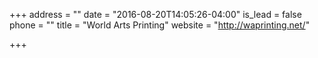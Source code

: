+++
address = ""
date = "2016-08-20T14:05:26-04:00"
is_lead = false
phone = ""
title = "World Arts Printing"
website = "http://waprinting.net/"

+++
